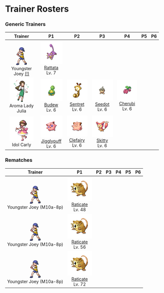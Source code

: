 # Trainer Rosters

### Generic Trainers

| Trainer | P1 | P2 | P3 | P4 | P5 | P6 |
|:-------:|:--:|:--:|:--:|:--:|:--:|:--:|
| ![Youngster Joey [(!)](#rematches)](../../assets/trainers/youngster.png "Youngster Joey [(!)](#rematches)")<br>Youngster Joey [(!)](#rematches) | ![Rattata](../../assets/sprites/rattata/front.gif "Rattata")<br>[Rattata](../../pokemon/rattata.md/)<br>Lv. 7 |
| ![Aroma Lady Julia](../../assets/trainers/aroma_lady.png "Aroma Lady Julia")<br>Aroma Lady Julia | ![Budew](../../assets/sprites/budew/front.gif "Budew")<br>[Budew](../../pokemon/budew.md/)<br>Lv. 6 | ![Sentret](../../assets/sprites/sentret/front.gif "Sentret")<br>[Sentret](../../pokemon/sentret.md/)<br>Lv. 6 | ![Seedot](../../assets/sprites/seedot/front.gif "Seedot")<br>[Seedot](../../pokemon/seedot.md/)<br>Lv. 6 | ![Cherubi](../../assets/sprites/cherubi/front.gif "Cherubi")<br>[Cherubi](../../pokemon/cherubi.md/)<br>Lv. 6 |
| ![Idol Carly](../../assets/trainers/idol.png "Idol Carly")<br>Idol Carly | ![Jigglypuff](../../assets/sprites/jigglypuff/front.gif "Jigglypuff")<br>[Jigglypuff](../../pokemon/jigglypuff.md/)<br>Lv. 6 | ![Clefairy](../../assets/sprites/clefairy/front.gif "Clefairy")<br>[Clefairy](../../pokemon/clefairy.md/)<br>Lv. 6 | ![Skitty](../../assets/sprites/skitty/front.gif "Skitty")<br>[Skitty](../../pokemon/skitty.md/)<br>Lv. 6 |


### Rematches

| Trainer | P1 | P2 | P3 | P4 | P5 | P6 |
|:-------:|:--:|:--:|:--:|:--:|:--:|:--:|
| ![Youngster Joey (M10a-8p)](../../assets/trainers/youngster.png "Youngster Joey (M10a-8p)")<br>Youngster Joey (M10a-8p) | ![Raticate](../../assets/sprites/raticate/front.gif "Raticate")<br>[Raticate](../../pokemon/raticate.md/)<br>Lv. 48 |
| ![Youngster Joey (M10a-8p)](../../assets/trainers/youngster.png "Youngster Joey (M10a-8p)")<br>Youngster Joey (M10a-8p) | ![Raticate](../../assets/sprites/raticate/front.gif "Raticate")<br>[Raticate](../../pokemon/raticate.md/)<br>Lv. 56 |
| ![Youngster Joey (M10a-8p)](../../assets/trainers/youngster.png "Youngster Joey (M10a-8p)")<br>Youngster Joey (M10a-8p) | ![Raticate](../../assets/sprites/raticate/front.gif "Raticate")<br>[Raticate](../../pokemon/raticate.md/)<br>Lv. 72 |

